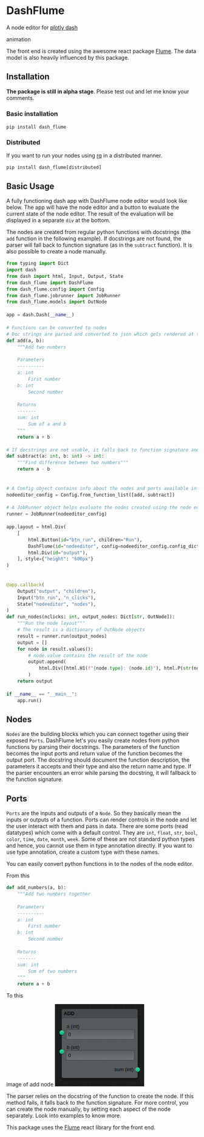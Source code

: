 # DashFlume

A node editor for [plotly dash](https://dash.plotly.com/)

animation

The front end is created using the awesome react package [Flume](https://flume.dev). The
data model is also heavily influenced by this package.
## Installation

**The package is still in alpha stage**. Please test out and let me know your
comments.

### Basic installation

```
pip install dash_flume
```

### Distributed
If you want to run your nodes using [rq](https://python-rq.org/) in a distributed
manner.
```
pip install dash_flume[distributed]
```
## Basic Usage

A fully functioning dash app with DashFlume node editor would look like below.
The app will have the node editor and a button to evaluate the current state of
the node editor. The result of the evaluation will be displayed in a separate `div`
at the bottom.

The nodes are created from regular python functions with docstrings (the `add`
function in the following example). If docstrings are not found, the parser will
fall back to function signature (as in the `subtract` function).
It is also possible to create a node manually.

```python
from typing import Dict
import dash
from dash import html, Input, Output, State
from dash_flume import DashFlume
from dash_flume.config import Config
from dash_flume.jobrunner import JobRunner
from dash_flume.models import OutNode

app = dash.Dash(__name__)

# Functions can be converted to nodes
# Doc strings are parsed and converted to json which gets rendered at the front end
def add(a, b):
    """Add two numbers

    Parameters
    ----------
    a: int
        First number
    b: int
        Second number
    
    Returns
    -------
    sum: int
        Sum of a and b
    """
    return a + b

# If docstrings are not usable, it falls back to function signature and type annotations.
def subtract(a: int, b: int) -> int:
    """Find difference between two numbers"""
    return a - b


# A Config object contains info about the nodes and ports available in the node editor
nodeeditor_config = Config.from_function_list([add, subtract])

# A JobRunner object helps evaluate the nodes created using the node editor
runner = JobRunner(nodeeditor_config)

app.layout = html.Div(
    [
        html.Button(id="btn_run", children="Run"),
        DashFlume(id="nodeeditor", config=nodeeditor_config.config_dict()),
        html.Div(id="output"),
    ], style={"height": "600px"}
)


@app.callback(
    Output("output", "children"),
    Input("btn_run", "n_clicks"),
    State("nodeeditor", "nodes"),
)
def run_nodes(nclicks: int, output_nodes: Dict[str, OutNode]):
    """Run the node layout"""
    # The result is a dictionary of OutNode objects
    result = runner.run(output_nodes)
    output = []
    for node in result.values():
        # node.value contains the result of the node
        output.append(
            html.Div([html.H1(f"{node.type}: {node.id}"), html.P(str(node.value))])
        )
    return output

if __name__ == "__main__":
    app.run() 
```
## Nodes

`Nodes` are the building blocks which you can connect together using their exposed
`Ports`. DashFlume let's you easily create nodes from python functions by parsing
their docstrings. The parameters of the function becomes the input ports and
return value of the function becomes the output port. The docstring should document
the function description, the parameters it accepts and their type and also the
return name and type. If the parser encounters an error while parsing the docstring, it will fallback
to the function signature.

## Ports
`Ports` are the inputs and outputs of a `Node`. So they basically mean the inputs
or outputs of a function. Ports can render controls in the node and let the user
interact with them and pass in data. There are some ports (read datatypes) which
come with a default control. They are `int`, `float`, `str`, `bool`, `color`,
`time`, `date`, `month`, `week`. Some of these are not standard python types and
hence, you cannot use them in type annotation directly. If you want to use type
annotation, create a custom type with these names.


You can easily convert python functions in to the nodes of the node editor.

From this

```python
def add_numbers(a, b):
    """Add two numbers together

    Parameters
    ----------
    a: int
        First number
    b: int
        Second number
    
    Returns
    -------
    sum: int
        Sum of two numbers
    """
    return a + b
```

To this

image of add node
![Add node](./docs/source/images/add_node.png)


The parser relies on the docstring of the function to create the node.
If this method fails, it falls back to the function signature. For more control,
you can create the node manually, by setting each aspect of the node separately. Look into examples to know more.

This package uses the [Flume](https://flume.dev) react library for the front end.